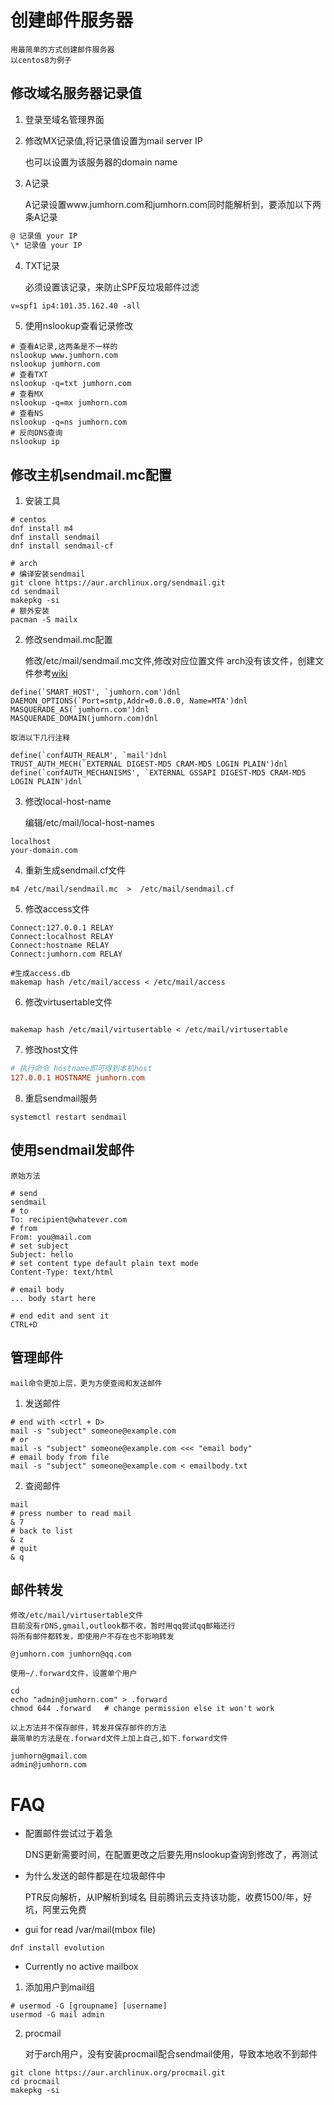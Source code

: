 # 创建邮件服务器

	用最简单的方式创建邮件服务器
	以centos8为例子

## 修改域名服务器记录值
1. 登录至域名管理界面
2. 修改MX记录值,将记录值设置为mail server IP

	也可以设置为该服务器的domain name

3. A记录

	A记录设置www.jumhorn.com和jumhorn.com同时能解析到，要添加以下两条A记录
```txt
@ 记录值 your IP
\* 记录值 your IP
```
4. TXT记录

	必须设置该记录，来防止SPF反垃圾邮件过滤
```txt
v=spf1 ip4:101.35.162.40 -all
```

5. 使用nslookup查看记录修改
```shell
# 查看A记录,这两条是不一样的
nslookup www.jumhorn.com
nslookup jumhorn.com
# 查看TXT
nslookup -q=txt jumhorn.com
# 查看MX
nslookup -q=mx jumhorn.com
# 查看NS
nslookup -q=ns jumhorn.com
# 反向DNS查询
nslookup ip
```

## 修改主机sendmail.mc配置
1. 安装工具
```shell
# centos
dnf install m4
dnf install sendmail
dnf install sendmail-cf

# arch
# 编译安装sendmail
git clone https://aur.archlinux.org/sendmail.git
cd sendmail
makepkg -si
# 额外安装
pacman -S mailx
```

2. 修改sendmail.mc配置

	修改/etc/mail/sendmail.mc文件,修改对应位置文件
	arch没有该文件，创建文件参考[wiki](https://wiki.archlinux.org/title/Sendmail)
```mc
define(`SMART_HOST', `jumhorn.com')dnl
DAEMON_OPTIONS(`Port=smtp,Addr=0.0.0.0, Name=MTA')dnl
MASQUERADE_AS(`jumhorn.com')dnl
MASQUERADE_DOMAIN(jumhorn.com)dnl
```
	取消以下几行注释
```mc
define(`confAUTH_REALM', `mail')dnl
TRUST_AUTH_MECH(`EXTERNAL DIGEST-MD5 CRAM-MD5 LOGIN PLAIN')dnl
define(`confAUTH_MECHANISMS', `EXTERNAL GSSAPI DIGEST-MD5 CRAM-MD5 LOGIN PLAIN')dnl
```

3. 修改local-host-name

	编辑/etc/mail/local-host-names
```file
localhost
your-domain.com
```

4. 重新生成sendmail.cf文件
```shell
m4 /etc/mail/sendmail.mc  >  /etc/mail/sendmail.cf
```

5. 修改access文件
```config
Connect:127.0.0.1 RELAY
Connect:localhost RELAY
Connect:hostname RELAY
Connect:jumhorn.com RELAY
```
```shell
#生成access.db
makemap hash /etc/mail/access < /etc/mail/access
```

6. 修改virtusertable文件
```config
```
```shell
makemap hash /etc/mail/virtusertable < /etc/mail/virtusertable
```

7. 修改host文件
```ini
# 执行命令 hostname即可得到本机host
127.0.0.1 HOSTNAME jumhorn.com
```

8. 重启sendmail服务
```shell
systemctl restart sendmail
```

## 使用sendmail发邮件
	原始方法
```shell
# send
sendmail
# to
To: recipient@whatever.com
# from
From: you@mail.com
# set subject
Subject: hello
# set content type default plain text mode
Content-Type: text/html

# email body
... body start here

# end edit and sent it
CTRL+D
```

## 管理邮件
	mail命令更加上层，更为方便查阅和发送邮件
1. 发送邮件
```shell
# end with <ctrl + D>
mail -s "subject" someone@example.com
# or
mail -s "subject" someone@example.com <<< "email body"
# email body from file
mail -s "subject" someone@example.com < emailbody.txt
```
2. 查阅邮件
```shell
mail
# press number to read mail
& 7
# back to list
& z
# quit
& q
```

## 邮件转发

	修改/etc/mail/virtusertable文件
	目前没有rDNS,gmail,outlook都不收，暂时用qq尝试qq邮箱还行
	将所有邮件都转发，即使用户不存在也不影响转发
```vim
@jumhorn.com jumhorn@qq.com
```

	使用~/.forward文件，设置单个用户
```shell
cd
echo "admin@jumhorn.com" > .forward
chmod 644 .forward   # change permission else it won't work
```

	以上方法并不保存邮件，转发并保存邮件的方法
	最简单的方法是在.forward文件上加上自己,如下.forward文件
```file
jumhorn@gmail.com
admin@jumhorn.com
```

# FAQ
* 配置邮件尝试过于着急

	DNS更新需要时间，在配置更改之后要先用nslookup查询到修改了，再测试

* 为什么发送的邮件都是在垃圾邮件中

	PTR反向解析，从IP解析到域名
	目前腾讯云支持该功能，收费1500/年，好坑，阿里云免费

* gui for read /var/mail(mbox file)
```shell
dnf install evolution
```

* Currently no active mailbox

1. 添加用户到mail组
```shell
# usermod -G [groupname] [username]
usermod -G mail admin
```

2. procmail

	对于arch用户，没有安装procmail配合sendmail使用，导致本地收不到邮件
```shell
git clone https://aur.archlinux.org/procmail.git
cd procmail
makepkg -si
```